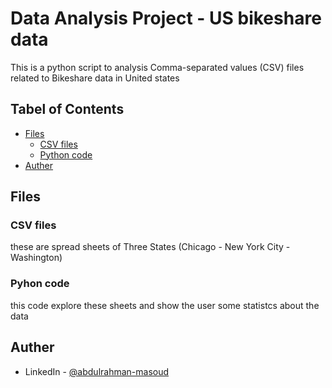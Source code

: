 # Data Analysis Project - US bikeshare data

This is a python script to analysis Comma-separated values (CSV) files related to Bikeshare data in United states

## Tabel of Contents 

- [Files](#files)  
    - [CSV files](#csv-files)
    - [Python code](#pyhon)
- [Auther](#Auther)

## Files

### CSV files
these are spread sheets of Three States (Chicago - New York City - Washington)
### Pyhon code
this code explore these sheets and show the user some statistcs about the data
## Auther 
- LinkedIn - [@abdulrahman-masoud](https://www.linkedin.com/in/abdulrahman-masoud-a73504234/)